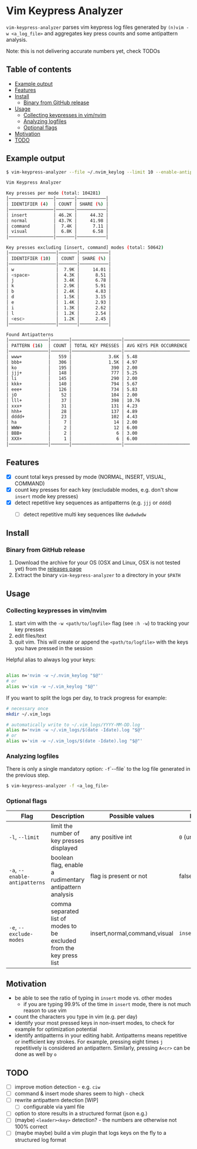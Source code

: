 # Vim Keypress Analyzer

`vim-keypress-analyzer` parses vim keypress log files generated by
`(n)vim -w <a_log_file>` and aggregates key press counts and some antipattern analysis.

Note: this is not delivering accurate numbers yet, check TODOs

## Table of contents

* [Example output](#example-output)
* [Features](#features)
* [Install](#install)
  * [Binary from GitHub release](#binary-from-github-release)
* [Usage](#usage)
  * [Collecting keypresses in vim/nvim](#collecting-keypresses-in-vim/nvim)
  * [Analyzing logfiles](#analyzing-logfiles)
  * [Optional flags](#optional-flags)
* [Motivation](#motivation)
* [TODO](#todo)

## Example output

```sh
$ vim-keypress-analyzer --file ~/.nvim_keylog --limit 10 --enable-antipatterns

Vim Keypress Analyzer

Key presses per mode (total: 104281)
│─────────────────│───────│───────────│
│ IDENTIFIER (4)  │ COUNT │ SHARE (%) │
│─────────────────│───────│───────────│
│ insert          │ 46.2K │     44.32 │
│ normal          │ 43.7K │     41.98 │
│ command         │  7.4K │      7.11 │
│ visual          │  6.8K │      6.58 │
│─────────────────│───────│───────────│

Key presses excluding [insert, command] modes (total: 50642)
│──────────────────│───────│───────────│
│ IDENTIFIER (10)  │ COUNT │ SHARE (%) │
│──────────────────│───────│───────────│
│ w                │  7.9K │     14.01 │
│ <space>          │  4.3K │      8.51 │
│ j                │  3.4K │      6.78 │
│ k                │  2.9K │      5.91 │
│ b                │  2.4K │      4.83 │
│ d                │  1.5K │      3.15 │
│ e                │  1.4K │      2.93 │
│ i                │  1.3K │      2.62 │
│ l                │  1.2K │      2.54 │
│ <esc>            │  1.2K │      2.45 │
│──────────────────│───────│───────────│

Found Antipatterns
│───────────────│───────│───────────────────│─────────────────────────│
│ PATTERN (16)  │ COUNT │ TOTAL KEY PRESSES │ AVG KEYS PER OCCURRENCE │
│───────────────│───────│───────────────────│─────────────────────────│
│ www+          │   559 │              3.6K │ 5.48                    │
│ bbb+          │   306 │              1.5K │ 4.97                    │
│ ko            │   195 │               390 │ 2.00                    │
│ jjj+          │   148 │               777 │ 5.25                    │
│ li            │   145 │               290 │ 2.00                    │
│ kkk+          │   140 │               794 │ 5.67                    │
│ eee+          │   126 │               734 │ 5.83                    │
│ jO            │    52 │               104 │ 2.00                    │
│ lll+          │    37 │               398 │ 10.76                   │
│ xxx+          │    31 │               131 │ 4.23                    │
│ hhh+          │    28 │               137 │ 4.89                    │
│ dddd+         │    23 │               102 │ 4.43                    │
│ ha            │     7 │                14 │ 2.00                    │
│ WWW+          │     2 │                12 │ 6.00                    │
│ BBB+          │     2 │                 6 │ 3.00                    │
│ XXX+          │     1 │                 6 │ 6.00                    │
│───────────────│───────│───────────────────│─────────────────────────│
```

## Features

- [x] count total keys pressed by mode (NORMAL, INSERT, VISUAL, COMMAND)
- [x] count key presses for each key (excludable modes, e.g. don't show
  `insert` mode key presses)
- [x] detect repetitive key sequences as antipatterns (e.g. `jjj` or `dddd`)
  - [ ] detect repetitive multi key sequences like `dwdwdwdw`


## Install

### Binary from GitHub release

1. Download the archive for your OS (OSX and Linux, OSX is not tested yet) from the [releases page](https://github.com/phux/vim-keypress-analyzer/releases)
1. Extract the binary `vim-keypress-analyzer` to a directory in your `$PATH`

## Usage

### Collecting keypresses in vim/nvim

1. start vim with the `-w <path/to/logfile>` flag (see `:h -w`) to tracking
   your key presses
1. edit files/text
1. quit vim. This will create or append the `<path/to/logfile>` with the
   keys you have pressed in the session

Helpful alias to always log your keys:

```sh

alias n='nvim -w ~/.nvim_keylog "$@"'
# or
alias v='vim -w ~/.vim_keylog "$@"'
```

If you want to split the logs per day, to track progress for example:

```sh
# necessary once
mkdir ~/.vim_logs

# automatically write to ~/.vim_logs/YYYY-MM-DD.log
alias n='nvim -w ~/.vim_logs/$(date -Idate).log "$@"'
# or
alias v='vim -w ~/.vim_logs/$(date -Idate).log "$@"'
```

### Analyzing logfiles

There is only a single mandatory option: `-f`\`--file` to the log file generated in the previous step.

```sh
$ vim-keypress-analyzer -f <a_log_file>
```

### Optional flags

| Flag                          | Description                                                          | Possible values              | Default          |
|-------------------------------|----------------------------------------------------------------------|------------------------------|------------------|
| `-l`, `--limit`               | limit the number of key presses displayed                            | any positive int             | `0` (unlimited)  |
| `-a`, `--enable-antipatterns` | boolean flag, enable a rudimentary antipattern analysis              | flag is present or not       | false            |
| `-e`, `--exclude-modes`       | comma separated list of modes to be excluded from the key press list | insert,normal,command,visual | `insert,command` |

## Motivation

- be able to see the ratio of typing in `insert` mode vs. other modes
  - if you are typing 99.9% of the time in `insert` mode, there is not much reason to use vim
- count the characters you type in vim (e.g. per day)
- identify your most pressed keys in non-insert modes, to check for example for
  optimization potential
- identify antipatterns in your editing habit. Antipatterns means repetitive or inefficient key strokes.
  For example, pressing eight times `j` repetitively is considered an
  antipattern. Similarly, pressing `A<cr>` can be done as well by `o`

## TODO

- [ ] improve motion detection - e.g. `ciw`
- [ ] command & insert mode shares seem to high - check
- [ ] rewrite antipattern detection [WIP]
  - [ ] configurable via yaml file
- [ ] option to store results in a structured format (json e.g.)
- [ ] (maybe) `<leader><key>` detection? - the numbers are otherwise not 100% correct
- [ ] (maybe maybe) build a vim plugin that logs keys on the fly to a structured log format
